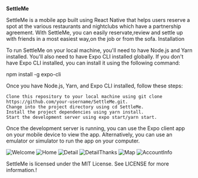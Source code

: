 
**SettleMe**

SettleMe is a mobile app built using React Native that helps users reserve a spot at the various restaurants and nightclubs which have a partnership agreement. With SettleMe, you can easily reservate,review and settle up with friends in a most easiest way,on the job or from the sofa.
Installation

To run SettleMe on your local machine, you'll need to have Node.js and Yarn installed. You'll also need to have Expo CLI installed globally. If you don't have Expo CLI installed, you can install it using the following command:

npm install -g expo-cli

Once you have Node.js, Yarn, and Expo CLI installed, follow these steps:

    Clone this repository to your local machine using git clone https://github.com/your-username/SettleMe.git.
    Change into the project directory using cd SettleMe.
    Install the project dependencies using yarn install.
    Start the development server using expo start/yarn start.

Once the development server is running, you can use the Expo client app on your mobile device to view the app. Alternatively, you can use an emulator or simulator to run the app on your computer.



![Welcome](https://user-images.githubusercontent.com/34796503/232209645-79d88d2b-17f5-47ce-979a-6f1ca741b6a2.jpeg)
![Home](https://user-images.githubusercontent.com/34796503/232209628-f961c5f7-0ca6-4c82-8eb0-a0827cc28729.jpeg)
![Detail](https://user-images.githubusercontent.com/34796503/232209672-4d973d89-e229-4ece-a9e3-960049db8b6a.jpeg)
![DetailThanks](https://user-images.githubusercontent.com/34796503/232209681-9b6d0441-b56e-44f0-b35a-059dfd49ed93.jpeg)
![Map](https://user-images.githubusercontent.com/34796503/232209686-b269c791-6072-49c8-a7a0-1f89f09e3075.jpeg)
![AccountInfo](https://user-images.githubusercontent.com/34796503/232209699-fc88542a-4cfc-40e6-adf1-9606a2d2e747.jpeg)


SettleMe is licensed under the MIT License. See LICENSE for more information.!





